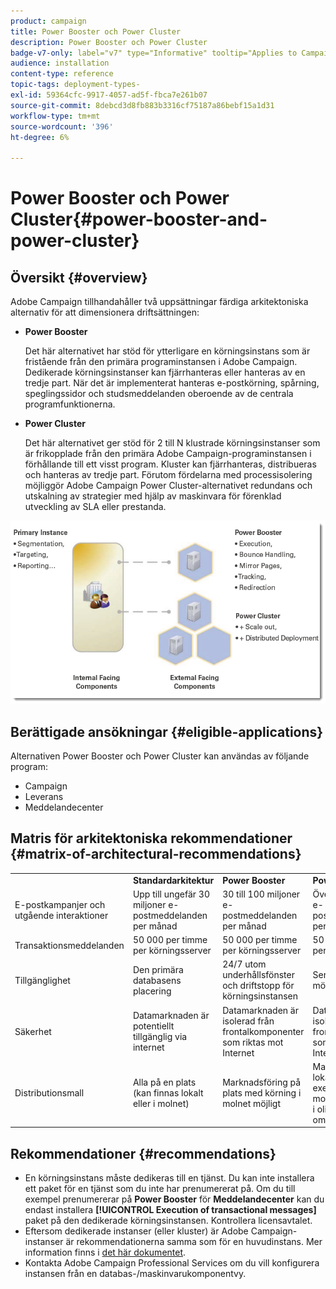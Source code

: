 ```yaml
---
product: campaign
title: Power Booster och Power Cluster
description: Power Booster och Power Cluster
badge-v7-only: label="v7" type="Informative" tooltip="Applies to Campaign Classic v7 only"
audience: installation
content-type: reference
topic-tags: deployment-types-
exl-id: 59364cfc-9917-4057-ad5f-fbca7e261b07
source-git-commit: 8debcd3d8fb883b3316cf75187a86bebf15a1d31
workflow-type: tm+mt
source-wordcount: '396'
ht-degree: 6%

---
```


# Power Booster och Power Cluster{#power-booster-and-power-cluster}



## Översikt {#overview}

Adobe Campaign tillhandahåller två uppsättningar färdiga arkitektoniska alternativ för att dimensionera driftsättningen:

* **Power Booster**

   Det här alternativet har stöd för ytterligare en körningsinstans som är fristående från den primära programinstansen i Adobe Campaign. Dedikerade körningsinstanser kan fjärrhanteras eller hanteras av en tredje part. När det är implementerat hanteras e-postkörning, spårning, speglingssidor och studsmeddelanden oberoende av de centrala programfunktionerna.

* **Power Cluster**

   Det här alternativet ger stöd för 2 till N klustrade körningsinstanser som är frikopplade från den primära Adobe Campaign-programinstansen i förhållande till ett visst program. Kluster kan fjärrhanteras, distribueras och hanteras av tredje part. Förutom fördelarna med processisolering möjliggör Adobe Campaign Power Cluster-alternativet redundans och utskalning av strategier med hjälp av maskinvara för förenklad utveckling av SLA eller prestanda.

![](assets/architectural_options_diagram.png)

## Berättigade ansökningar {#eligible-applications}

Alternativen Power Booster och Power Cluster kan användas av följande program:

* Campaign
* Leverans
* Meddelandecenter

## Matris för arkitektoniska rekommendationer {#matrix-of-architectural-recommendations}

<table> 
 <tbody> 
  <tr> 
   <td> </td> 
   <td> <strong>Standardarkitektur</strong><br /> </td> 
   <td> <strong>Power Booster</strong><br /> </td> 
   <td> <strong>Power Cluster</strong><br /> </td> 
  </tr> 
  <tr> 
   <td> E-postkampanjer och utgående interaktioner<br /> </td> 
   <td> Upp till ungefär 30 miljoner e-postmeddelanden per månad<br /> </td> 
   <td> 30 till 100 miljoner e-postmeddelanden per månad<br /> </td> 
   <td> Över 100 miljoner e-postmeddelanden per månad<br /> </td> 
  </tr> 
  <tr> 
   <td> Transaktionsmeddelanden<br /> </td> 
   <td> 50 000 per timme per körningsserver<br /> </td> 
   <td> 50 000 per timme per körningsserver<br /> </td> 
   <td> 50 000 per timme per körningsserver<br /> </td> 
  </tr> 
  <tr> 
   <td> Tillgänglighet<br /> </td> 
   <td> Den primära databasens placering<br /> </td> 
   <td> 24/7 utom underhållsfönster och driftstopp för körningsinstansen<br /> </td> 
   <td> Service 24/7/365 möjlig<br /> </td> 
  </tr> 
  <tr> 
   <td> Säkerhet<br /> </td> 
   <td> Datamarknaden är potentiellt tillgänglig via internet<br /> </td> 
   <td> Datamarknaden är isolerad från frontalkomponenter som riktas mot Internet<br /> </td> 
   <td> Datamarknaden är isolerad från frontalkomponenter som riktas mot Internet<br /> </td> 
  </tr> 
  <tr> 
   <td> Distributionsmall<br /> </td> 
   <td> Alla på en plats (kan finnas lokalt eller i molnet)<br /> </td> 
   <td> Marknadsföring på plats med körning i molnet möjligt<br /> </td> 
   <td> Marknadsföring lokalt med exekvering i molnet. exekvering i olika geografiska områden<br /> </td> 
  </tr> 
 </tbody> 
</table>

## Rekommendationer {#recommendations}

* En körningsinstans måste dedikeras till en tjänst. Du kan inte installera ett paket för en tjänst som du inte har prenumererat på. Om du till exempel prenumererar på **Power Booster** för **Meddelandecenter** kan du endast installera **[!UICONTROL Execution of transactional messages]** paket på den dedikerade körningsinstansen. Kontrollera licensavtalet.
* Eftersom dedikerade instanser (eller kluster) är Adobe Campaign-instanser är rekommendationerna samma som för en huvudinstans. Mer information finns i [det här dokumentet](../../production/using/foreword.md).
* Kontakta Adobe Campaign Professional Services om du vill konfigurera instansen från en databas-/maskinvarukomponentvy.
